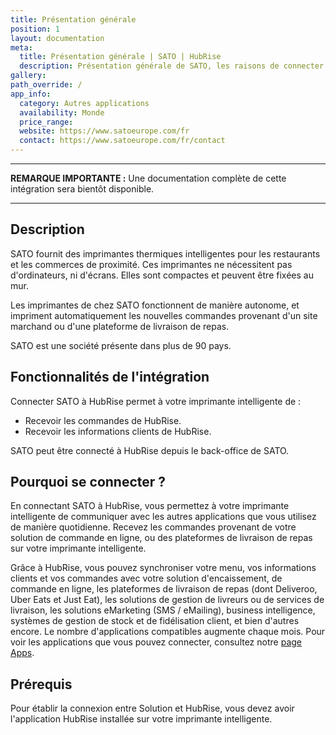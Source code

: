 ```yaml
---
title: Présentation générale
position: 1
layout: documentation
meta:
  title: Présentation générale | SATO | HubRise
  description: Présentation générale de SATO, les raisons de connecter votre imprimante intelligente à HubRise et liste des fonctionnalités de l'intégration avec HubRise.
gallery:
path_override: /
app_info:
  category: Autres applications
  availability: Monde
  price_range:
  website: https://www.satoeurope.com/fr
  contact: https://www.satoeurope.com/fr/contact
---
```


---

**REMARQUE IMPORTANTE :** Une documentation complète de cette intégration sera bientôt disponible.

---

## Description

SATO fournit des imprimantes thermiques intelligentes pour les restaurants et les commerces de proximité. Ces imprimantes ne nécessitent pas d'ordinateurs, ni d'écrans. Elles sont compactes et peuvent être fixées au mur.

Les imprimantes de chez SATO fonctionnent de manière autonome, et impriment automatiquement les nouvelles commandes provenant d'un site marchand ou d'une plateforme de livraison de repas.

SATO est une société présente dans plus de 90 pays.

## Fonctionnalités de l'intégration

Connecter SATO à HubRise permet à votre imprimante intelligente de :

- Recevoir les commandes de HubRise.
- Recevoir les informations clients de HubRise.

SATO peut être connecté à HubRise depuis le back-office de SATO.

## Pourquoi se connecter ?

En connectant SATO à HubRise, vous permettez à votre imprimante intelligente de communiquer avec les autres applications que vous utilisez de manière quotidienne. Recevez les commandes provenant de votre solution de commande en ligne, ou des plateformes de livraison de repas sur votre imprimante intelligente.

Grâce à HubRise, vous pouvez synchroniser votre menu, vos informations clients et vos commandes avec votre solution d'encaissement, de commande en ligne, les plateformes de livraison de repas (dont Deliveroo, Uber Eats et Just Eat), les solutions de gestion de livreurs ou de services de livraison, les solutions eMarketing (SMS / eMailing), business intelligence, systèmes de gestion de stock et de fidélisation client, et bien d'autres encore. Le nombre d'applications compatibles augmente chaque mois. Pour voir les applications que vous pouvez connecter, consultez notre [page Apps](/apps).

## Prérequis

Pour établir la connexion entre Solution et HubRise, vous devez avoir l'application HubRise installée sur votre imprimante intelligente.
